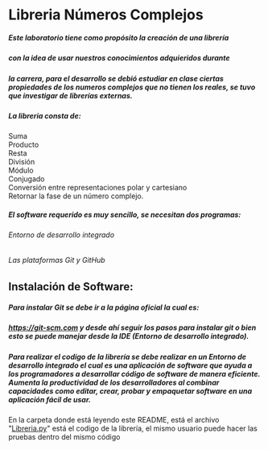 <h1 class="code-line" data-line-start=0 data-line-end=1 ><a id="Libreria_Nmeros_Complejos_0"></a>Libreria Números Complejos</h1>
<h5 class="code-line" data-line-start=1 data-line-end=2 ><a id="Este_laboratorio_tiene_como_propsito_la_creacin_de_una_librera_1"></a>Este laboratorio tiene como propósito la creación de una librería</h5>
<h5 class="code-line" data-line-start=2 data-line-end=3 ><a id="con_la_idea_de_usar_nuestros_conocimientos_adquieridos_durante_2"></a>con la idea de usar nuestros conocimientos adquieridos durante</h5>
<h5 class="code-line" data-line-start=3 data-line-end=4 ><a id="la_carrera_para_el_desarrollo_se_debi_estudiar_en_clase_ciertas_propiedades_de_los_numeros_complejos_que_no_tienen_los_reales_se_tuvo_que_investigar_de_libreras_externas_3"></a>la carrera, para el desarrollo se debió estudiar en clase ciertas propiedades de los numeros complejos que no tienen los reales, se tuvo que investigar de librerías externas.</h5>
<h5 class="code-line" data-line-start=5 data-line-end=6 ><a id="La_libreria_consta_de_5"></a>La libreria consta de:</h5>
<p class="has-line-data" data-line-start="6" data-line-end="14">Suma<br>
Producto<br>
Resta<br>
División<br>
Módulo<br>
Conjugado<br>
Conversión entre representaciones polar y cartesiano<br>
Retornar la fase de un número complejo.</p>
<h5 class="code-line" data-line-start=15 data-line-end=16 ><a id="El_software_requerido_es_muy_sencillo_se_necesitan_dos_programas_15"></a>El software requerido es muy sencillo, se necesitan dos programas:</h5>
<h6 class="code-line" data-line-start=16 data-line-end=17 ><a id="Entorno_de_desarrollo_integrado_16"></a>Entorno de desarrollo integrado</h6>
<h6 class="code-line" data-line-start=17 data-line-end=18 ><a id="Las_plataformas_Git_y_GitHub_17"></a>Las plataformas Git y GitHub</h6>
<h2 class="code-line" data-line-start=19 data-line-end=20 ><a id="Instalacin_de_Software_19"></a>Instalación de Software:</h2>
<h5 class="code-line" data-line-start=20 data-line-end=21 ><a id="Para_instalar_Git_se_debe_ir_a_la_pgina_oficial_la_cual_es_20"></a>Para instalar Git se debe ir a la página oficial la cual es:</h5>
<h5 class="code-line" data-line-start=21 data-line-end=22 ><a id="httpsgitscmcom_y_desde_ah_seguir_los_pasos_para_instalar_git_o_bien_esto_se_puede_manejar_desde_la_IDE_Entorno_de_desarrollo_integrado_21"></a><a href="https://git-scm.com">https://git-scm.com</a> y desde ahí seguir los pasos para instalar git o bien esto se puede manejar desde la IDE (Entorno de desarrollo integrado).</h5>
<h5 class="code-line" data-line-start=22 data-line-end=23 ><a id="Para_realizar_el_codigo_de_la_librera_se_debe_realizar_en_un_Entorno_de_desarrollo_integrado_el_cual_es_una_aplicacin_de_software_que_ayuda_a_los_programadores_a_desarrollar_cdigo_de_software_de_manera_eficiente_Aumenta_la_productividad_de_los_desarrolladores_al_combinar_capacidades_como_editar_crear_probar_y_empaquetar_software_en_una_aplicacin_fcil_de_usar_22"></a>Para realizar el codigo de la librería se debe realizar en un Entorno de desarrollo integrado el cual es una aplicación de software que ayuda a los programadores a desarrollar código de software de manera eficiente. Aumenta la productividad de los desarrolladores al combinar capacidades como editar, crear, probar y empaquetar software en una aplicación fácil de usar.</h5>
<p class="has-line-data" data-line-start="23" data-line-end="24">En la carpeta donde está leyendo este README, está el archivo &quot;<a href="http://Libreria.py">Libreria.py</a>&quot; está el codigo de la librería, el mismo usuario puede hacer las pruebas dentro del mismo código</p>
